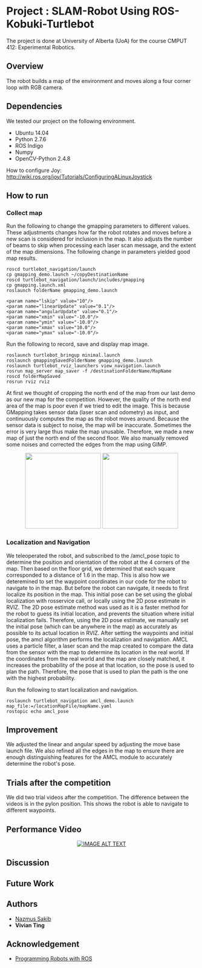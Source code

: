 # Project : SLAM-Robot Using ROS-Kobuki-Turtlebot
The project is done at University of Alberta (UoA) for the course CMPUT 412: Experimental Robotics.

## Overview
The robot builds a map of the environment and moves along a four corner loop with RGB camera.


## Dependencies
We tested our project on the following environment.
* Ubuntu 14.04
* Python 2.7.6
* ROS Indigo
* Numpy
* OpenCV-Python 2.4.8
 

How to configure Joy:
http://wiki.ros.org/joy/Tutorials/ConfiguringALinuxJoystick

## How to run 
### Collect map 
Run the following to change the gmapping parameters to different values. These adjustments changes how far the robot rotates and moves before a new scan is considered for inclusion in the map. It also adjusts the number of beams to skip when processing each laser scan message, and the extent of the map dimensions. The following change in parameters yielded good map results.
```
roscd turtlebot_navigation/launch
cp gmapping_demo.launch ~/copyDestinationName
roscd turtlebot_navigation/launch/includes/gmapping
cp gmapping.launch.xml
roslaunch folderName gmapping_demo.launch

<param name="lskip" value="10"/>
<param name="linearUpdate" value="0.1"/>
<param name="angularUpdate" value="0.1"/>
<param name="xmin" value="-10.0"/>
<param name="ymin" value="-10.0"/>
<param name="xmax" value="10.0"/>
<param name="ymax" value="-10.0"/>

```
Run the following to record, save and display map image. 
```
roslaunch turtlebot_bringup minimal.launch
roslaunch gmappingSavedFolderName gmapping_demo.launch
roslaunch turtlebot_rviz_launchers view_navigation.launch
rosrun map_server map_saver -f /destinationFolderName/MapName
roscd folderMapSaved 
rosrun rviz rviz

```
At first we thought of cropping the north end of the map from our last demo as our new map for the competition. However, the quality of the north end area of the map is poor even if we tried to edit the image. This is because GMapping takes sensor data (laser scan and odometry) as input, and continuously computes the map as the robot moves around. Because the sensor data is subject to noise, the map will be inaccurate. Sometimes the error is very large thus make the map unusable. Therefore, we made a new map of just the north end of the second floor. We also manually removed some noises and corrected the edges from the map using GIMP. 

<div align="center">
  <img src ="img_src/map1.pgm" width ="200"> 
  <img src ="img_src/map2.pgm" width ="200"> 
</div>

### Localization and Navigation
We teleoperated the robot, and subscribed to the /amcl_pose topic to determine the position and orientation of the robot at the 4 corners of the map. Then based on the floor grid, we determined that each square corresponded to a distance of 1.6 in the map. This is also how we deteremined to set the waypoint coordinates in our code for the robot to navigate to in the map. But before the robot can navigate, it needs to first localize its position in the map. This initial pose can be set using the global localization with rosservice call, or locally using the 2D pose estimate in RVIZ. The 2D pose estimate method was used as it is a faster method for the robot to guess its initial location, and prevents the situation where initial localization fails. Therefore, using the 2D pose estimate, we manually set the initial pose (which can be anywhere in the map) as accurately as possible to its actual location in RVIZ. 
After setting the waypoints and initial pose, the amcl algorithm performs the localization and navigation. AMCL uses a particle filter, a laser scan and the map created to compare the data from the sensor with the map to determine its location in the real world. If the coordinates from the real world and the map are closely matched, it increases the probability of the pose at that location, so the pose is used to plan the path. Therefore, the pose that is used to plan the path is the one with the highest probability. 

Run the following to start localization and navigation.
```
roslaunch turtlebot_navigation amcl_demo.launch map_file:=/locationMapFile/mapName.yaml
rostopic echo amcl_pose

```

## Improvement
We adjusted the linear and angular speed by adjusting the move base launch file. We also refined all the edges in the map to ensure there are enough distinguishing features for the AMCL module to accurately determine the robot's pose. 

## Trials after the competition
We did two trial videos after the competition. The difference between the videos is in the pylon position. This shows the robot is able to navigate to different waypoints. 

## Performance Video
<div align="center">
  <a href="https://www.youtube.comVIDEO HERE"><img src="https://img.youtube.com/vi/YSfXsihIQsc/0.jpg" alt="IMAGE ALT TEXT"></a>
</div>

## Discussion


## Future Work


## Authors

* [Nazmus Sakib](https://github.com/nsa31)
* **Vivian Ting**
## Acknowledgement 

* [Programming Robots with ROS](https://github.com/osrf/rosbook/blob/master)

